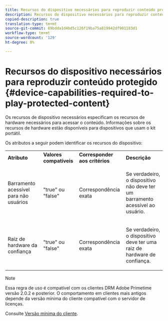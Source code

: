 ```yaml
---
title: Recursos do dispositivo necessários para reproduzir conteúdo protegido
description: Recursos do dispositivo necessários para reproduzir conteúdo protegido
copied-description: true
translation-type: tm+mt
source-git-commit: 89bdda1d4bd5c126f19ba75a819942df901183d1
workflow-type: tm+mt
source-wordcount: '129'
ht-degree: 0%

---
```



# Recursos do dispositivo necessários para reproduzir conteúdo protegido {#device-capabilities-required-to-play-protected-content}

Os recursos de dispositivo necessários especificam os recursos de hardware necessários para acessar o conteúdo. Informações sobre os recursos de hardware estão disponíveis para dispositivos que usam o kit portátil.

Os atributos a seguir podem identificar os recursos do dispositivo:

<table id="table_v3n_fks_n4"> 
 <tbody> 
  <tr> 
   <td><b>Atributo</b> </td> 
   <td><b>Valores compatíveis</b> </td> 
   <td><b>Corresponder aos critérios</b> </td> 
   <td><b>Descrição</b> </td> 
  </tr> 
  <tr> 
   <td colname="1" class="- topic/entry "> <p class="- topic/p ">Barramento acessível para não usuários </p> </td> 
   <td colname="2" class="- topic/entry "> <p class="- topic/p ">"true" ou "false" </p> </td> 
   <td colname="3" class="- topic/entry "> <p class="- topic/p ">Correspondência exata </p> </td> 
   <td colname="4" class="- topic/entry "> <p class="- topic/p ">Se verdadeiro, o dispositivo não deve ter um barramento acessível ao usuário. </p> </td> 
  </tr> 
  <tr> 
   <td colname="1" class="- topic/entry "> <p class="- topic/p ">Raiz de hardware da confiança </p> </td> 
   <td colname="2" class="- topic/entry "> <p class="- topic/p ">"true" ou "false" </p> </td> 
   <td colname="3" class="- topic/entry "> <p class="- topic/p ">Correspondência exata </p> </td> 
   <td colname="4" class="- topic/entry "> <p class="- topic/p ">Se verdadeiro, o dispositivo deve ter uma raiz de hardware de confiança. </p> </td> 
  </tr> 
 </tbody> 
</table>

>[!NOTE]
>
>Essa regra de uso é compatível com os clientes DRM Adobe Primetime versão 2.0.2 e posterior. O comportamento em clientes mais antigos depende da versão mínima do cliente compatível com o servidor de licenças.
>
>Consulte [Versão mínima do cliente](../../../../protecting-content/setting-up-the-sdk/setup-dev-env.md).

